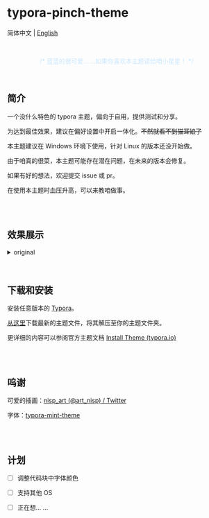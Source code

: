 # typora-pinch-theme

简体中文 | [English](README.md)

<br />

<div align="center" style="color: #c9e7ff;">
  <p>/* 蓝蓝的很可爱... ...如果你喜欢本主题请给咱小星星！ */</p>
</div>

<br />

## 简介

一个没什么特色的 typora 主题，偏向于自用，提供测试和分享。

为达到最佳效果，建议在偏好设置中开启一体化。~~不然就看不到猫耳娘了~~

本主题建议在 Windows 环境下使用，针对 Linux 的版本还没开始做。

由于咱真的很菜，本主题可能存在潜在问题，在未来的版本会修复。

如果有好的想法，欢迎提交 issue 或 pr。

在使用本主题时血压升高，可以来教咱做事。

<br />

<br />

## 效果展示

<details>
<summary>original</summary>
  
![org1](assets/1.png)
![org2](assets/2.png)

</details>

<br />

<br />

## 下载和安装

安装任意版本的 [Typora](https://typora.io/)。

[从这里](https://github.com/namolite/typora-pinch-theme/releases)下载最新的主题文件，将其解压至你的主题文件夹。

更详细的内容可以参阅官方主题文档 [Install Theme (typora.io)](https://theme.typora.io/doc/Install-Theme/)

<br />

<br />

## 呜谢

可爱的插画：[nisp_art (@art_nisp) / Twitter](https://twitter.com/art_nisp)

字体：[typora-mint-theme](https://github.com/Y1chenYao/typora-mint-theme)

<br />

<br />

## 计划

- [ ] 调整代码块中字体颜色

- [ ] 支持其他 OS 

- [ ] 正在想... ...

